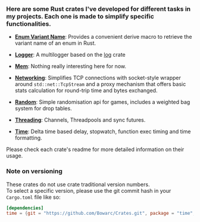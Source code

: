 ### Here are some Rust crates I've developed for different tasks in my projects. Each one is made to simplify specific functionalities.


- [**Enum Variant Name**](./enum_variant_name/README.md): Provides a convenient derive macro to retrieve the variant name of an enum in Rust.

- [**Logger**](./logger/README.md): A multilogger based on the [log](https://docs.rs/log) crate

- [**Mem**](./mem/README.md): Nothing really interesting here for now.

- [**Networking**](./networking/README.md): Simplifies TCP connections with socket-style wrapper around `std::net::TcpStream` and a proxy mechanism that offers basic stats calculation for round-trip time and bytes exchanged.

- [**Random**](./random/README.md): Simple randomisation api for games, includes a weighted bag system for drop tables.

- [**Threading**](./threading/README.md): Channels, Threadpools and sync futures.

- [**Time**](./time/README.md): Delta time based delay, stopwatch, function exec timing and time formatting.


Please check each crate's readme for more detailed information on their usage.


### Note on versioning
These crates do not use crate traditional version numbers.   
To select a specific version, please use the git commit hash in your `Cargo.toml` file like so:

```toml
[dependencies]
time = {git = "https://github.com/Bowarc/Crates.git", package = "time", rev = "b08aab9"}
```

